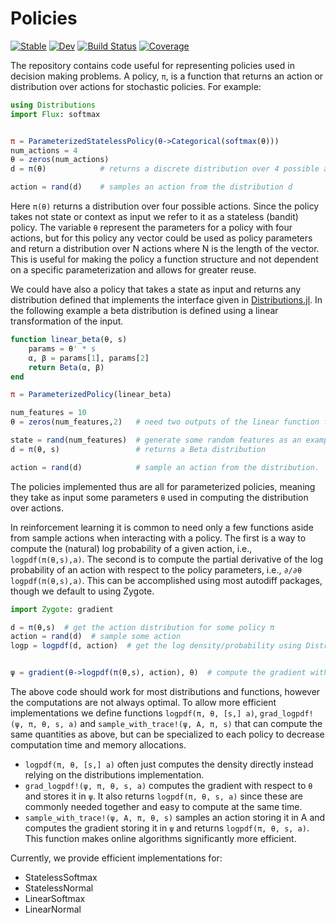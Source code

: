 # Policies

[![Stable](https://img.shields.io/badge/docs-stable-blue.svg)](https://DecisionMakingAI.github.io/Policies.jl/stable)
[![Dev](https://img.shields.io/badge/docs-dev-blue.svg)](https://DecisionMakingAI.github.io/Policies.jl/dev)
[![Build Status](https://github.com/DecisionMakingAI/Policies.jl/workflows/CI/badge.svg)](https://github.com/DecisionMakingAI/Policies.jl/actions)
[![Coverage](https://codecov.io/gh/DecisionMakingAI/Policies.jl/branch/master/graph/badge.svg)](https://codecov.io/gh/DecisionMakingAI/Policies.jl)


The repository contains code useful for representing policies used in decision making problems. A policy, ``π``, is a function that returns an action or distribution over actions for stochastic policies. For example:

```julia
using Distributions
import Flux: softmax


π = ParameterizedStatelessPolicy(θ->Categorical(softmax(θ)))
num_actions = 4
θ = zeros(num_actions)
d = π(θ)            # returns a discrete distribution over 4 possible actions

action = rand(d)    # samples an action from the distribution d
```

Here ``π(θ)`` returns a distribution over four possible actions. Since the policy takes not state or context as input we refer to it as a stateless (bandit) policy. The variable ``θ`` represent the parameters for a policy with four actions, but for this policy any vector could be used as policy parameters and return a distribution over N actions where N is the length of the vector. This is useful for making the policy a function structure and not dependent on a specific parameterization and allows for greater reuse.

We could have also a policy that takes a state as input and returns any distribution defined that implements the interface given in [Distributions.jl](https://github.com/JuliaStats/Distributions.jl). In the following example a beta distribution is defined using a linear transformation of the input.

```julia
function linear_beta(θ, s)
    params = θ' * s
    α, β = params[1], params[2]
    return Beta(α, β)
end

π = ParameterizedPolicy(linear_beta)

num_features = 10
θ = zeros(num_features,2)   # need two outputs of the linear function for α and β

state = rand(num_features)  # generate some random features as an example
d = π(θ, s)                 # returns a Beta distribution

action = rand(d)            # sample an action from the distribution.
```

The policies implemented thus are all for parameterized policies, meaning they take as input some parameters ``θ`` used in computing the distribution over actions.

In reinforcement learning it is common to need only a few functions aside from sample actions when interacting with a policy. The first is a way to compute the (natural) log probability of a given action, i.e., ``logpdf(π(θ,s),a)``. The second is to compute the partial derivative of the log probability of an action with respect to the policy parameters, i.e., ``∂/∂θ logpdf(π(θ,s),a)``. This can be accomplished using most autodiff packages, though we default to using Zygote.

```julia
import Zygote: gradient

d = π(θ,s)  # get the action distribution for some policy π
action = rand(d)  # sample some action
logp = logpdf(d, action)  # get the log density/probability using Distributions.jl


ψ = gradient(θ->logpdf(π(θ,s), action), θ)  # compute the gradient with respect to θ
```

The above code should work for most distributions and functions, however the computations are not always optimal. To allow more efficient implementations we define functions ``logpdf(π, θ, [s,] a)``, ``grad_logpdf!(ψ, π, θ, s, a)`` and ``sample_with_trace!(ψ, A, π, s)`` that can compute the same quantities as above, but can be specialized to each policy to decrease computation time and memory allocations.

- ``logpdf(π, θ, [s,] a)`` often just computes the density directly instead relying on the distributions implementation.
- ``grad_logpdf!(ψ, π, θ, s, a)`` computes the gradient with respect to ``θ`` and stores it in ``ψ``. It also returns ``logpdf(π, θ, s, a)`` since these are commonly needed together and easy to compute at the same time.
- ``sample_with_trace!(ψ, A, π, θ, s)`` samples an action storing it in A and computes the gradient storing it in ``ψ`` and returns ``logpdf(π, θ, s, a)``. This function makes online algorithms significantly more efficient.

Currently, we provide efficient implementations for:

- StatelessSoftmax
- StatelessNormal
- LinearSoftmax
- LinearNormal
